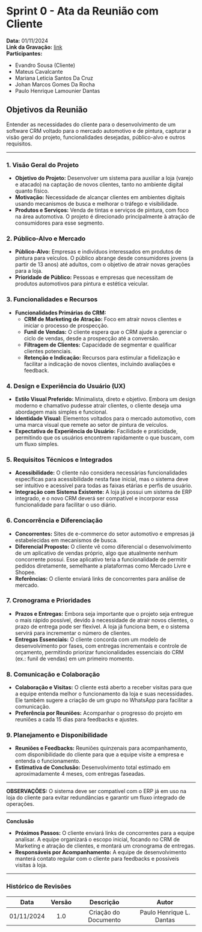 # Sprint 0 - Ata da Reunião com Cliente

**Data:** 01/11/2024  
**Link da Gravação:** [link](https://unbbr.sharepoint.com/sites/OsinvestigadoresdoCRUDOculto/Documentos%20Compartilhados/General/Recordings/General-20241101_192012-Grava%C3%A7%C3%A3o%20de%20Reuni%C3%A3o.mp4?web=1&referrer=Teams.TEAMS-ELECTRON&referrerScenario=MeetingChicletGetLink.view)  
**Participantes:**  
- Evandro Sousa (Cliente)  
- Mateus Cavalcante  
- Mariana Leticia Santos Da Cruz  
- Johan Marcos Gomes Da Rocha  
- Paulo Henrique Lamounier Dantas  

## Objetivos da Reunião
Entender as necessidades do cliente para o desenvolvimento de um software CRM voltado para o mercado automotivo e de pintura, capturar a visão geral do projeto, funcionalidades desejadas, público-alvo e outros requisitos.

---

### 1. Visão Geral do Projeto
- **Objetivo do Projeto:** Desenvolver um sistema para auxiliar a loja (varejo e atacado) na captação de novos clientes, tanto no ambiente digital quanto físico.
- **Motivação:** Necessidade de alcançar clientes em ambientes digitais usando mecanismos de busca e melhorar o tráfego e visibilidade.
- **Produtos e Serviços:** Venda de tintas e serviços de pintura, com foco na área automotiva. O projeto é direcionado principalmente à atração de consumidores para esse segmento.

### 2. Público-Alvo e Mercado
- **Público-Alvo:** Empresas e indivíduos interessados em produtos de pintura para veículos. O público abrange desde consumidores jovens (a partir de 13 anos) até adultos, com o objetivo de atrair novas gerações para a loja.
- **Prioridade de Público:** Pessoas e empresas que necessitam de produtos automotivos para pintura e estética veicular.

### 3. Funcionalidades e Recursos
- **Funcionalidades Primárias do CRM:**
  - **CRM de Marketing de Atração:** Foco em atrair novos clientes e iniciar o processo de prospecção.
  - **Funil de Vendas:** O cliente espera que o CRM ajude a gerenciar o ciclo de vendas, desde a prospecção até a conversão.
  - **Filtragem de Clientes:** Capacidade de segmentar e qualificar clientes potenciais.
  - **Retenção e Indicação:** Recursos para estimular a fidelização e facilitar a indicação de novos clientes, incluindo avaliações e feedback.

### 4. Design e Experiência do Usuário (UX)
- **Estilo Visual Preferido:** Minimalista, direto e objetivo. Embora um design moderno e chamativo pudesse atrair clientes, o cliente deseja uma abordagem mais simples e funcional.
- **Identidade Visual:** Elementos voltados para o mercado automotivo, com uma marca visual que remete ao setor de pintura de veículos.
- **Expectativa de Experiência do Usuário:** Facilidade e praticidade, permitindo que os usuários encontrem rapidamente o que buscam, com um fluxo simples.

### 5. Requisitos Técnicos e Integrados
- **Acessibilidade:** O cliente não considera necessárias funcionalidades específicas para acessibilidade nesta fase inicial, mas o sistema deve ser intuitivo e acessível para todas as faixas etárias e perfis de usuário.
- **Integração com Sistema Existente:** A loja já possui um sistema de ERP integrado, e o novo CRM deverá ser compatível e incorporar essa funcionalidade para facilitar o uso diário.

### 6. Concorrência e Diferenciação
- **Concorrentes:** Sites de e-commerce do setor automotivo e empresas já estabelecidas em mecanismos de busca.
- **Diferencial Proposto:** O cliente vê como diferencial o desenvolvimento de um aplicativo de vendas próprio, algo que atualmente nenhum concorrente possui. Esse aplicativo teria a funcionalidade de permitir pedidos diretamente, semelhante a plataformas como Mercado Livre e Shopee.
- **Referências:** O cliente enviará links de concorrentes para análise de mercado.

### 7. Cronograma e Prioridades
- **Prazos e Entregas:** Embora seja importante que o projeto seja entregue o mais rápido possível, devido à necessidade de atrair novos clientes, o prazo de entrega pode ser flexível. A loja já funciona bem, e o sistema servirá para incrementar o número de clientes.
- **Entregas Essenciais:** O cliente concorda com um modelo de desenvolvimento por fases, com entregas incrementais e controle de orçamento, permitindo priorizar funcionalidades essenciais do CRM (ex.: funil de vendas) em um primeiro momento.

### 8. Comunicação e Colaboração
- **Colaboração e Visitas:** O cliente está aberto a receber visitas para que a equipe entenda melhor o funcionamento da loja e suas necessidades. Ele também sugere a criação de um grupo no WhatsApp para facilitar a comunicação.
- **Preferência por Reuniões:** Acompanhar o progresso do projeto em reuniões a cada 15 dias para feedbacks e ajustes.

### 9. Planejamento e Disponibilidade
- **Reuniões e Feedbacks:** Reuniões quinzenais para acompanhamento, com disponibilidade do cliente para que a equipe visite a empresa e entenda o funcionamento.
- **Estimativa de Conclusão:** Desenvolvimento total estimado em aproximadamente 4 meses, com entregas faseadas.

---

**OBSERVAÇÕES:** O sistema deve ser compatível com o ERP já em uso na loja do cliente para evitar redundâncias e garantir um fluxo integrado de operações.

---

**Conclusão**
- **Próximos Passos:** O cliente enviará links de concorrentes para a equipe analisar. A equipe organizará o escopo inicial, focando no CRM de Marketing e atração de clientes, e montará um cronograma de entregas.
- **Responsáveis por Acompanhamento:** A equipe de desenvolvimento manterá contato regular com o cliente para feedbacks e possíveis visitas à loja.

---

### Histórico de Revisões

|  **Data**  | **Versão** |    **Descrição**     |        **Autor**        |
| :--------: | :--------: | :------------------: | :---------------------: |
| 01/11/2024 |    1.0     | Criação do Documento | Paulo Henrique L. Dantas |
